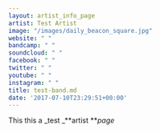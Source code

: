 ```yaml
---
layout: artist_info_page
artist: Test Artist
image: "/images/daily_beacon_square.jpg"
website: " "
bandcamp: " "
soundcloud: " "
facebook: " "
twitter: " "
youtube: " "
instagram: " "
title: test-band.md
date: '2017-07-10T23:29:51+00:00'
---
```



This this a _test _**artist ***page*